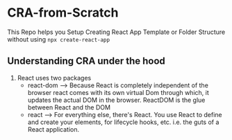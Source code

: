 # CRA-from-Scratch

This Repo helps you Setup Creating React App Template or Folder Structure without using ```npx create-react-app```

## Understanding CRA under the hood

1. React uses two packages
    * react-dom --> Because React is completely independent of the browser react comes with its own virtual Dom through which, it updates the actual DOM in the browser. ReactDOM is the glue between React and the DOM
    * react --> For everything else, there's React. You use React to define and create your elements, for lifecycle hooks, etc. i.e. the guts of a React application.

